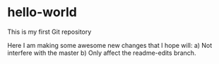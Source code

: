 # hello-world
This is my first Git repository

Here I am making some awesome new changes that I hope will:
 a) Not interfere with the master
 b) Only affect the readme-edits branch.
